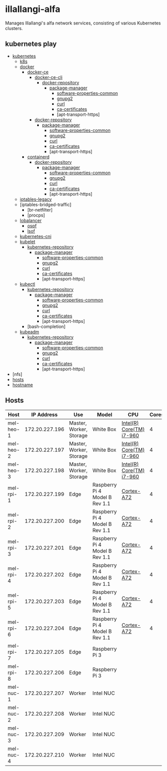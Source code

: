 # illallangi-alfa

Manages Illallangi's alfa network services, consisting of various Kubernetes clusters.

## kubernetes play

  - [kubernetes]
    - [k8s]
     - [docker]
       - [docker-ce]
         - [docker-ce-cli]
           - [docker-repository]
             - [package-manager]
               - [software-properties-common]
               - [gnupg2]
               - [curl]
               - [ca-certificates]
               - [apt-transport-https]
         - [docker-repository]
           - [package-manager]
             - [software-properties-common]
             - [gnupg2]
             - [curl]
             - [ca-certificates]
             - [apt-transport-https]
       - [containerd]
         - [docker-repository]
           - [package-manager]
             - [software-properties-common]
             - [gnupg2]
             - [curl]
             - [ca-certificates]
             - [apt-transport-https]
     - [iptables-legacy]
     - [iptables-bridged-traffic]
       - [br-netfilter]
       - [procps]
     - [lobalancer]
       - [ospf]
       - [lsof]
     - [kubernetes-cni]
     - [kubelet]
       - [kubernetes-repository]
         - [package-manager]
           - [software-properties-common]
           - [gnupg2]
           - [curl]
           - [ca-certificates]
           - [apt-transport-https]
     - [kubectl]
       - [kubernetes-repository]
         - [package-manager]
           - [software-properties-common]
           - [gnupg2]
           - [curl]
           - [ca-certificates]
           - [apt-transport-https]
       - [bash-completion]
     - [kubeadm]
       - [kubernetes-repository]
         - [package-manager]
           - [software-properties-common]
           - [gnupg2]
           - [curl]
           - [ca-certificates]
           - [apt-transport-https]
  - [nfs]
  - [hosts]
  - [hostname]

## Hosts

| Host      | IP Address     | Use                     | Model                               | CPU                                | Cores | Frequency | RAM   | Ethernet           | Wireless           |
|-----------|----------------|-------------------------|-------------------------------------|------------------------------------|-------|-----------|-------|:------------------:|:------------------:|
| mel-heo-1 | 172.20.227.196 | Master, Worker, Storage | White Box                           | [Intel(R) Core(TM) i7-960][i7-960] | 4     | 3.2GHz    | 24GB  | :heavy_check_mark: | :x:                |
| mel-heo-2 | 172.20.227.197 | Master, Worker, Storage | White Box                           | [Intel(R) Core(TM) i7-960][i7-960] | 4     | 3.2GHz    | 36GB  | :heavy_check_mark: | :x:                |
| mel-heo-3 | 172.20.227.198 | Master, Worker, Storage | White Box                           | [Intel(R) Core(TM) i7-960][i7-960] | 4     | 3.2GHz    | 36GB  | :heavy_check_mark: | :x:                |
| mel-rpi-1 | 172.20.227.199 | Edge                    | Raspberry Pi 4 Model B Rev 1.1      | [Cortex-A72][cortex-a72]           | 4     | 1.5 GHz   | 4GB   | :heavy_check_mark: | :heavy_check_mark: |
| mel-rpi-2 | 172.20.227.200 | Edge                    | Raspberry Pi 4 Model B Rev 1.1      | [Cortex-A72][cortex-a72]           | 4     | 1.5 GHz   | 4GB   | :heavy_check_mark: | :heavy_check_mark: |
| mel-rpi-3 | 172.20.227.201 | Edge                    | Raspberry Pi 4 Model B Rev 1.1      | [Cortex-A72][cortex-a72]           | 4     | 1.5 GHz   | 4GB   | :heavy_check_mark: | :heavy_check_mark: |
| mel-rpi-4 | 172.20.227.202 | Edge                    | Raspberry Pi 4 Model B Rev 1.1      | [Cortex-A72][cortex-a72]           | 4     | 1.5 GHz   | 4GB   | :heavy_check_mark: | :heavy_check_mark: |
| mel-rpi-5 | 172.20.227.203 | Edge                    | Raspberry Pi 4 Model B Rev 1.1      | [Cortex-A72][cortex-a72]           | 4     | 1.5 GHz   | 4GB   | :heavy_check_mark: | :heavy_check_mark: |
| mel-rpi-6 | 172.20.227.204 | Edge                    | Raspberry Pi 4 Model B Rev 1.1      | [Cortex-A72][cortex-a72]           | 4     | 1.5 GHz   | 4GB   | :heavy_check_mark: | :heavy_check_mark: |
| mel-rpi-7 | 172.20.227.205 | Edge                    | Raspberry Pi 3                      |
| mel-rpi-8 | 172.20.227.206 | Edge                    | Raspberry Pi 3                      |
| mel-nuc-1 | 172.20.227.207 | Worker                  | Intel NUC                           |
| mel-nuc-2 | 172.20.227.208 | Worker                  | Intel NUC                           |
| mel-nuc-3 | 172.20.227.209 | Worker                  | Intel NUC                           |
| mel-nuc-4 | 172.20.227.210 | Worker                  | Intel NUC                           |


[ca-certificates]: https://github.com/illallangi-alfa/configure-ca-certificates
[cgroup]: https://github.com/illallangi-alfa/configure-cgroup
[containerd]: https://github.com/illallangi-alfa/configure-containerd
[curl]: https://github.com/illallangi-alfa/configure-curl
[device-mapper-persistent-data]: https://github.com/illallangi-alfa/configure-device-mapper-persistent-data
[docker-ce-cli]: https://github.com/illallangi-alfa/configure-docker-ce-cli
[docker-ce]: https://github.com/illallangi-alfa/configure-docker-ce
[docker-repository]: https://github.com/illallangi-alfa/configure-docker-repository
[docker]: https://github.com/illallangi-alfa/configure-docker
[firewalld]: https://github.com/illallangi-alfa/configure-firewalld
[gnupg2]: https://github.com/illallangi-alfa/configure-gnupg2
[hostname]: https://github.com/illallangi-alfa/configure-hostname
[hosts]: https://github.com/illallangi-alfa/configure-hosts
[iptables-legacy]: https://github.com/illallangi-alfa/configure-iptables-legacy
[k8s]: https://github.com/illallangi-alfa/configure-k8s
[kubeadm]: https://github.com/illallangi-alfa/configure-kubeadm
[kubectl]: https://github.com/illallangi-alfa/configure-kubectl
[kubelet]: https://github.com/illallangi-alfa/configure-kubelet
[kubernetes-cni]: https://github.com/illallangi-alfa/configure-kubernetes-cni
[kubernetes-repository]: https://github.com/illallangi-alfa/configure-kubernetes-repository
[kubernetes]: https://github.com/illallangi-alfa/configure-kubernetes
[lobalancer]: https://github.com/illallangi-alfa/configure-lobalancer
[lsof]: https://github.com/illallangi-alfa/configure-lsof
[lvm2]: https://github.com/illallangi-alfa/configure-lvm2
[ospf]: https://github.com/illallangi-alfa/configure-ospf
[package-manager]: https://github.com/illallangi-alfa/configure-package-manager
[python3-openshift]: https://github.com/illallangi-alfa/configure-python3-openshift
[selinux]: https://github.com/illallangi-alfa/configure-selinux
[software-properties-common]: https://github.com/illallangi-alfa/configure-software-properties-common
[cortex-a53]: https://developer.arm.com/ip-products/processors/cortex-a/cortex-a53
[cortex-a72]: https://developer.arm.com/ip-products/processors/cortex-a/cortex-a72
[cortex-a7]: https://developer.arm.com/ip-products/processors/cortex-a/cortex-a7
[i7-960]: https://ark.intel.com/content/www/us/en/ark/products/37151/intel-core-i7-960-processor-8m-cache-3-20-ghz-4-80-gt-s-intel-qpi.html
